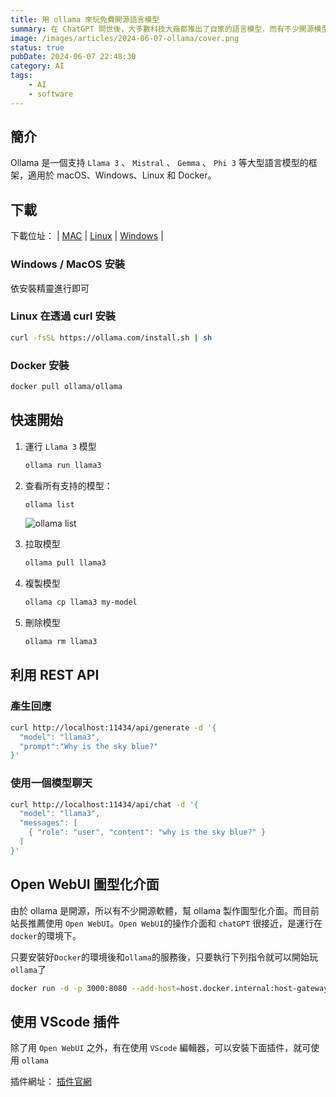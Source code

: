 ```yaml
---
title: 用 ollama 來玩免費開源語言模型
summary: 在 ChatGPT 問世後，大多數科技大廠都推出了自家的語言模型，而有不少開源模型出現。我們可以透過 OLLAMA 在自己的電腦中，建立私有的語言模型服務，並且能夠自由控制和定制模型的性能和功能。
image: /images/articles/2024-06-07-ollama/cover.png
status: true
pubDate: 2024-06-07 22:48:30
category: AI
tags:
    - AI
    - software
---
```


## 簡介

Ollama 是一個支持 `Llama 3` 、 `Mistral` 、 `Gemma` 、 `Phi 3` 等大型語言模型的框架，適用於 macOS、Windows、Linux 和 Docker。

## 下載

下載位址：
| [MAC](https://ollama.com/download/mac) | [Linux](https://ollama.com/download/linux) | [Windows](https://ollama.com/download/windows) |

### Windows / MacOS 安裝

依安裝精靈進行即可

### Linux 在透過 curl 安裝

```bash
curl -fsSL https://ollama.com/install.sh | sh
```

### Docker 安裝

```bash
docker pull ollama/ollama
```

## 快速開始

1. 運行 `Llama 3` 模型
    ```bash
    ollama run llama3
    ```

2. 查看所有支持的模型：
    ```bash
    ollama list
    ```
    ![ollama list](/images/articles/2024-06-07-ollama/ollama-list.png "ollama list")

3. 拉取模型
    ```bash
    ollama pull llama3
    ```

4. 複製模型
   ```bash
   ollama cp llama3 my-model
   ```
5. 刪除模型
   ```bash
   ollama rm llama3
   ```

## 利用 REST API

### 產生回應

```bash
curl http://localhost:11434/api/generate -d '{
  "model": "llama3",
  "prompt":"Why is the sky blue?"
}'
```

### 使用一個模型聊天

```bash
curl http://localhost:11434/api/chat -d '{
  "model": "llama3",
  "messages": [
    { "role": "user", "content": "why is the sky blue?" }
  ]
}'
```

## Open WebUI 圖型化介面

由於 ollama 是開源，所以有不少開源軟體，幫 ollama 製作圖型化介面。而目前站長推薦使用 `Open WebUI`。`Open WebUI`的操作介面和 `chatGPT` 很接近，是運行在 `docker`的環境下。

只要安裝好`Docker`的環境後和`ollama`的服務後，只要執行下列指令就可以開始玩`ollama`了

```bash
docker run -d -p 3000:8080 --add-host=host.docker.internal:host-gateway -v open-webui:/app/backend/data --name open-webui --restart always ghcr.io/open-webui/open-webui:main
```

## 使用 VScode 插件

除了用 `Open WebUI` 之外，有在使用 `VScode` 編輯器，可以安裝下面插件，就可使用 `ollama`

插件網址： [插件官網](https://www.continue.dev/)
